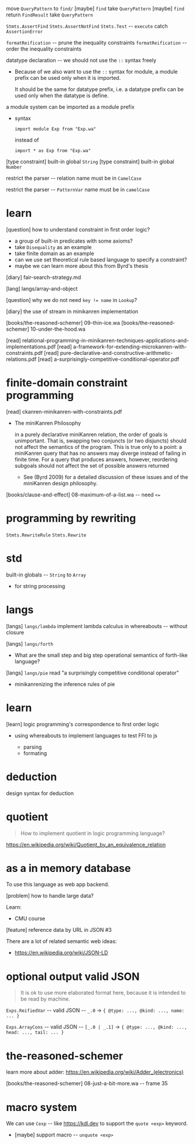 move `QueryPattern` to `find/`
[maybe] `find` take `QueryPattern`
[maybe] `find` return `FindResult` take `QueryPattern`

`Stmts.AssertFind`
`Stmts.AssertNotFind`
`Stmts.Test` -- `execute` catch `AssertionError`

`formatReification` -- prune the inequality constraints
`formatReification` -- order the inequality constraints

datatype declaration -- we should not use the `::` syntax freely

- Because of we also want to use the `::` syntax for module,
  a module prefix can be used only when it is imported.

  It should be the same for datatype prefix,
  i.e. a datatype prefix can be used only when the datatype is define.

a module system can be imported as a module prefix

- syntax

  ```cicada
  import module Exp from "Exp.wa"
  ```

  instead of

  ```cicada
  import * as Exp from "Exp.wa"
  ```

[type constraint] built-in global `String`
[type constraint] built-in global `Number`

restrict the parser -- relation name must be in `CamelCase`

restrict the parser -- `PatternVar` name must be in `camelCase`

# learn

[question] how to understand constraint in first order logic?

- a group of built-in predicates with some axioms?
- take `Disequality` as an example
- take finite domain as an example
- can we use set theoretical rule based language to specify a constraint?
- maybe we can learn more about this from Byrd's thesis

[diary] fair-search-strategy.md

[lang] langs/array-and-object

[question] why we do not need `key != name` in `Lookup`?

[diary] the use of stream in minikanren implementation

[books/the-reasoned-schemer] 09-thin-ice.wa
[books/the-reasoned-schemer] 10-under-the-hood.wa

[read] relational-programming-in-minikanren-techniques-applications-and-implementations.pdf
[read] a-framework-for-extending-microkanren-with-constraints.pdf
[read] pure-declarative-and-constructive-arithmetic-relations.pdf
[read] a-surprisingly-competitive-conditional-operator.pdf

# finite-domain constraint programming

[read] ckanren-minikanren-with-constraints.pdf

- The miniKanren Philosophy

  in a purely declarative miniKanren relation, the order of goals is
  unimportant. That is, swapping two conjuncts (or two disjuncts)
  should not affect the semantics of the program. This is true only
  to a point: a miniKanren query that has no answers may diverge
  instead of failing in finite time. For a query that produces
  answers, however, reordering subgoals should not affect the set of
  possible answers returned

  - See (Byrd 2009) for a detailed discussion of these issues and of
    the miniKanren design philosophy.

[books/clause-and-effect] 08-maximum-of-a-list.wa -- need `<=`

# programming by rewriting

`Stmts.RewriteRule`
`Stmts.Rewrite`

# std

built-in globals -- `String` to `Array`

- for string processing

# langs

[langs] `langs/lambda` implement lambda calculus in whereabouts -- without closure

[langs] `langs/forth`

- What are the small step and big step operational semantics of forth-like language?

[langs] `langs/pie` read "a surprisingly competitive conditional operator"

- minikanrenizing the inference rules of pie

# learn

[learn] logic programming's correspondence to first order logic

- using whereabouts to implement languages to test FFI to js

  - parsing
  - formating

# deduction

design syntax for deduction

# quotient

> How to implement quotient in logic programming language?

https://en.wikipedia.org/wiki/Quotient_by_an_equivalence_relation

# as a in memory database

To use this language as web app backend.

[problem] how to handle large data?

Learn:

- CMU course

[feature] reference data by URL in JSON #3

There are a lot of related semantic web ideas:

- https://en.wikipedia.org/wiki/JSON-LD

# optional output valid JSON

> It is ok to use more elaborated format here,
> because it is intended to be read by machine.

`Exps.ReifiedVar` -- valid JSON -- `_.0` -> `{ @type: ..., @kind: ..., name: ... }`

`Exps.ArrayCons` -- valid JSON -- `[_.0 | _.1]` -> `{ @type: ..., @kind: ..., head: ..., tail: ... }`

# the-reasoned-schemer

learn more about adder: https://en.wikipedia.org/wiki/Adder_(electronics)

[books/the-reasoned-schemer] 08-just-a-bit-more.wa -- frame 35

# macro system

We can use `Cexp` -- like https://kdl.dev
to support the `quote <exp>` keyword.

- [maybe] support macro -- `unquote <exp>`
